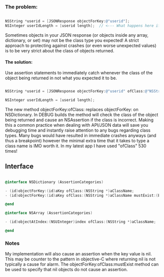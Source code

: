 ### The problem: ####

```objective-c

NSString *userid = [JSONResponse objectForKey:@"userid"];
NSInteger userIdLength = [userid length];  // <--- What happens here if userid is REALLY a NSNumber?

```

Sometimes objects in your JSON response (or objects inside any array, dictionary, or set) may not be the class type you expected!  A strict approach to protecting against crashes (or even worse unexpected values) is to be very strict about the class of objects returned. 

#### The solution: ####

Use assertion statements to immediately catch whenever the class of the object being returned in not what you expected it to be.

```objective-c

NSString *userid = [JSONResponse objectForKey:@"userid" ofClass:@"NSString"];  // <--- Breakpoint + Exception in DEBUG build

NSInteger userIdLength = [userid length];

```

The new method objectForKey:ofClass: replaces objectForKey: on NSDictionary.  In DEBUG builds the method will check the class of the object being returned and cause an NSAssertion if the class is incorrect.  Making this a common practice when dealing with API/JSON data will save you debugging time and instantly raise attention to any bugs regarding class types.  Many bugs would have resulted in immediate crashes anyways (and thus a breakpoint) however the minimal extra time that it takes to type a class name is IMO worth it. In my latest app I have used "ofClass" 530 times! 

## Interface ####

```objective-c

@interface NSDictionary (AssertionCategories)

- (id)objectForKey:(id)aKey ofClass:(NSString *)aClassName;
- (id)objectForKey:(id)aKey ofClass:(NSString *)aClassName mustExist:(BOOL)mustExist;

@end

@interface NSArray (AssertionCategories)

- (id)objectAtIndex:(NSUInteger)index ofClass:(NSString *)aClassName;

@end


```


### Notes ###

My implementation will also cause an assertion when the key value is nil. This may be counter to the pattern in objective-C where returning nil is not typically a cause for alarm. The objectForKey:ofClass:mustExist method can be used to specify that nil objects do not cause an assertion.
